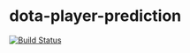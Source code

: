 # dota-player-prediction

[![Build Status](https://travis-ci.com/12yuens2/dota-player-prediction.svg?token=kw2dzDpUGFzFfNgSo4Ns&branch=master)](https://travis-ci.com/12yuens2/dota-player-prediction)
